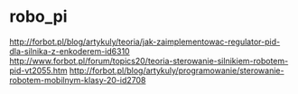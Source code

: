 # robo_pi



http://forbot.pl/blog/artykuly/teoria/jak-zaimplementowac-regulator-pid-dla-silnika-z-enkoderem-id6310
http://www.forbot.pl/forum/topics20/teoria-sterowanie-silnikiem-robotem-pid-vt2055.htm
http://forbot.pl/blog/artykuly/programowanie/sterowanie-robotem-mobilnym-klasy-20-id2708
